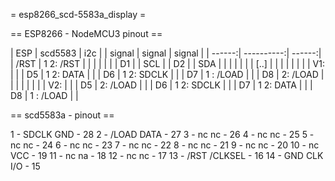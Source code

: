 = esp8266_scd-5583a_display =

== ESP8266 - NodeMCU3 pinout ==

|   ESP  |   scd5583  |   i2c  |
| signal |   signal   | signal |
| ------:| ----------:| ------:|
|  /RST  | 1 2: /RST  |        |
|        |            |        |
|   D1   |            |   SCL  |
|   D2   |            |   SDA  |
|        |            |        |
|        |    [..]    |        |
|        |            |        |
|        |     V1:    |        |
|   D5   | 1 2: DATA  |        |
|   D6   | 1 2: SDCLK |        |
|   D7   | 1  : /LOAD |        |
|   D8   |   2: /LOAD |        |
|        |            |        |
|        |     V2:    |        |
|   D5   |   2: /LOAD |        |
|   D6   | 1 2: SDCLK |        |
|   D7   | 1 2: DATA  |        |
|   D8   | 1  : /LOAD |        |

== scd5583a - pinout ==

  1 - SDCLK        GND - 28
  2 - /LOAD       DATA - 27
  3 - nc            nc - 26
  4 - nc            nc - 25
  5 - nc            nc - 24
  6 - nc            nc - 23
  7 - nc            nc - 22
  8 - nc            nc - 21
  9 - nc            nc - 20
 10 - nc           VCC - 19
 11 - nc            na - 18
 12 - nc            nc - 17
 13 - /RST     /CLKSEL - 16
 14 - GND      CLK I/O - 15


